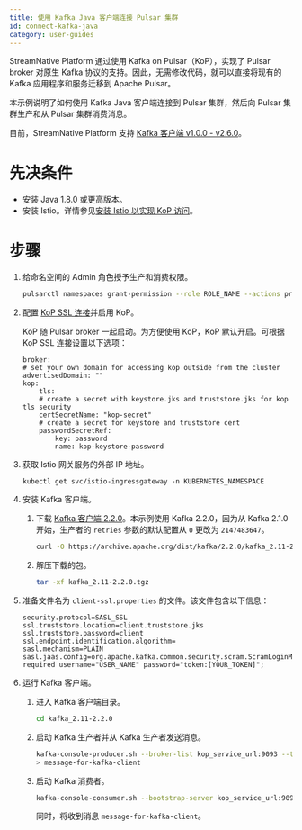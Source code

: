 ```yaml
---
title: 使用 Kafka Java 客户端连接 Pulsar 集群
id: connect-kafka-java
category: user-guides
---
```


StreamNative Platform 通过使用 Kafka on Pulsar（KoP），实现了  Pulsar broker 对原生 Kafka 协议的支持。因此，无需修改代码，就可以直接将现有的 Kafka 应用程序和服务迁移到 Apache Pulsar。

本示例说明了如何使用 Kafka Java 客户端连接到 Pulsar 集群，然后向 Pulsar 集群生产和从 Pulsar 集群消费消息。

目前，StreamNative Platform 支持 [Kafka 客户端 v1.0.0 - v2.6.0](https://github.com/streamnative/kop/tree/master/integrations#readme)。

# 先决条件

- 安装 Java 1.8.0 或更高版本。
- 安装 Istio。详情参见[安装 Istio 以实现 KoP 访问](/operator-guides/configure/kop.md##安装-istio-以实现-kop-访问)。

# 步骤

1. 给命名空间的 Admin 角色授予生产和消费权限。

    ```bash
    pulsarctl namespaces grant-permission --role ROLE_NAME --actions produce,consume NAMESPACE_NAME
    ```

2. 配置 [KoP SSL 连接](/operator-guides/configure/security/network-encryption/tls-proxy.md#使用手动生成的证书在-kop-上启用-tls)并启用 KoP。

    KoP 随 Pulsar broker 一起启动。为方便使用 KoP，KoP 默认开启。可根据 KoP SSL 连接设置以下选项：

    ```
    broker:
    # set your own domain for accessing kop outside from the cluster
    advertisedDomain: ""
    kop:
        tls:
        # create a secret with keystore.jks and truststore.jks for kop tls security
        certSecretName: "kop-secret"
        # create a secret for keystore and truststore cert
        passwordSecretRef:
            key: password
            name: kop-keystore-password
    ```

3. 获取 Istio 网关服务的外部 IP 地址。

    ```
    kubectl get svc/istio-ingressgateway -n KUBERNETES_NAMESPACE
    ```

4. 安装 Kafka 客户端。

    1. 下载 [Kafka 客户端 2.2.0](https://kafka.apache.org/downloads)。本示例使用 Kafka 2.2.0，因为从 Kafka 2.1.0 开始，生产者的 `retries` 参数的默认配置从 `0` 更改为 `2147483647`。

        ```bash
        curl -O https://archive.apache.org/dist/kafka/2.2.0/kafka_2.11-2.2.0.tgz
        ```

    2. 解压下载的包。

        ```bash
        tar -xf kafka_2.11-2.2.0.tgz
        ```

5. 准备文件名为 `client-ssl.properties` 的文件。该文件包含以下信息：

    ```
    security.protocol=SASL_SSL
    ssl.truststore.location=client.truststore.jks
    ssl.truststore.password=client
    ssl.endpoint.identification.algorithm=
    sasl.mechanism=PLAIN
    sasl.jaas.config=org.apache.kafka.common.security.scram.ScramLoginModule required username="USER_NAME" password="token:[YOUR_TOKEN]";
    ```

6. 运行 Kafka 客户端。

   1. 进入 Kafka 客户端目录。

       ```bash
       cd kafka_2.11-2.2.0
       ```

   2. 启动 Kafka 生产者并从 Kafka 生产者发送消息。

       ```bash
       kafka-console-producer.sh --broker-list kop_service_url:9093 --topic TOPIC_NAME --producer.config client-ssl.properties
       > message-for-kafka-client
       ```

   3. 启动 Kafka 消费者。

       ```bash
       kafka-console-consumer.sh --bootstrap-server kop_service_url:9093 --topic TOPIC_NAME --consumer.config client-ssl.properties
       ```

       同时，将收到消息 `message-for-kafka-client`。
